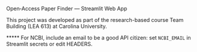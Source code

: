Open‑Access Paper Finder — Streamlit Web App


This project was developed as part of the research-based course Team Building (LEA 613) at Carolina University.

***** For NCBI, include an email to be a good API citizen: set `NCBI_EMAIL` in Streamlit secrets or edit HEADERS.
